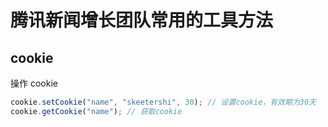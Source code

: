 # 腾讯新闻增长团队常用的工具方法

## cookie

操作 cookie

```javascript
cookie.setCookie("name", "skeetershi", 30); // 设置cookie，有效期为30天
cookie.getCookie("name"); // 获取cookie
```
